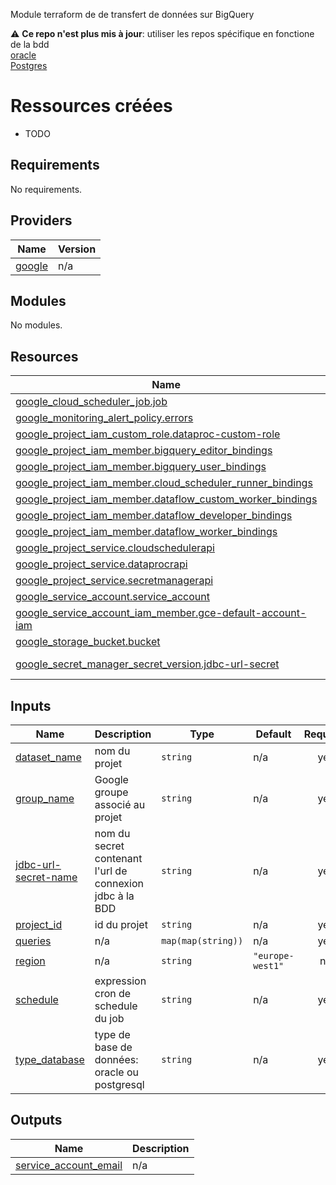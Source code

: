 Module terraform de de transfert de données sur BigQuery

:warning: **Ce repo n'est plus mis à jour**: utiliser les repos spécifique en fonctione de la bdd  
[oracle](https://github.com/gouv-nc-data/gcp-spark-oracle-to-bigquery)  
[Postgres](https://github.com/gouv-nc-data/gcp-postgresql-to-bigquery)

# Ressources créées
* TODO

<!-- BEGIN_TF_DOCS -->
## Requirements

No requirements.

## Providers

| Name | Version |
|------|---------|
| <a name="provider_google"></a> [google](#provider\_google) | n/a |

## Modules

No modules.

## Resources

| Name | Type |
|------|------|
| [google_cloud_scheduler_job.job](https://registry.terraform.io/providers/hashicorp/google/latest/docs/resources/cloud_scheduler_job) | resource |
| [google_monitoring_alert_policy.errors](https://registry.terraform.io/providers/hashicorp/google/latest/docs/resources/monitoring_alert_policy) | resource |
| [google_project_iam_custom_role.dataproc-custom-role](https://registry.terraform.io/providers/hashicorp/google/latest/docs/resources/project_iam_custom_role) | resource |
| [google_project_iam_member.bigquery_editor_bindings](https://registry.terraform.io/providers/hashicorp/google/latest/docs/resources/project_iam_member) | resource |
| [google_project_iam_member.bigquery_user_bindings](https://registry.terraform.io/providers/hashicorp/google/latest/docs/resources/project_iam_member) | resource |
| [google_project_iam_member.cloud_scheduler_runner_bindings](https://registry.terraform.io/providers/hashicorp/google/latest/docs/resources/project_iam_member) | resource |
| [google_project_iam_member.dataflow_custom_worker_bindings](https://registry.terraform.io/providers/hashicorp/google/latest/docs/resources/project_iam_member) | resource |
| [google_project_iam_member.dataflow_developer_bindings](https://registry.terraform.io/providers/hashicorp/google/latest/docs/resources/project_iam_member) | resource |
| [google_project_iam_member.dataflow_worker_bindings](https://registry.terraform.io/providers/hashicorp/google/latest/docs/resources/project_iam_member) | resource |
| [google_project_service.cloudschedulerapi](https://registry.terraform.io/providers/hashicorp/google/latest/docs/resources/project_service) | resource |
| [google_project_service.dataprocrapi](https://registry.terraform.io/providers/hashicorp/google/latest/docs/resources/project_service) | resource |
| [google_project_service.secretmanagerapi](https://registry.terraform.io/providers/hashicorp/google/latest/docs/resources/project_service) | resource |
| [google_service_account.service_account](https://registry.terraform.io/providers/hashicorp/google/latest/docs/resources/service_account) | resource |
| [google_service_account_iam_member.gce-default-account-iam](https://registry.terraform.io/providers/hashicorp/google/latest/docs/resources/service_account_iam_member) | resource |
| [google_storage_bucket.bucket](https://registry.terraform.io/providers/hashicorp/google/latest/docs/resources/storage_bucket) | resource |
| [google_secret_manager_secret_version.jdbc-url-secret](https://registry.terraform.io/providers/hashicorp/google/latest/docs/data-sources/secret_manager_secret_version) | data source |

## Inputs

| Name | Description | Type | Default | Required |
|------|-------------|------|---------|:--------:|
| <a name="input_dataset_name"></a> [dataset\_name](#input\_dataset\_name) | nom du projet | `string` | n/a | yes |
| <a name="input_group_name"></a> [group\_name](#input\_group\_name) | Google groupe associé au projet | `string` | n/a | yes |
| <a name="input_jdbc-url-secret-name"></a> [jdbc-url-secret-name](#input\_jdbc-url-secret-name) | nom du secret contenant l'url de connexion jdbc à la BDD | `string` | n/a | yes |
| <a name="input_project_id"></a> [project\_id](#input\_project\_id) | id du projet | `string` | n/a | yes |
| <a name="input_queries"></a> [queries](#input\_queries) | n/a | `map(map(string))` | n/a | yes |
| <a name="input_region"></a> [region](#input\_region) | n/a | `string` | `"europe-west1"` | no |
| <a name="input_schedule"></a> [schedule](#input\_schedule) | expression cron de schedule du job | `string` | n/a | yes |
| <a name="input_type_database"></a> [type\_database](#input\_type\_database) | type de base de données: oracle ou postgresql | `string` | n/a | yes |

## Outputs

| Name | Description |
|------|-------------|
| <a name="output_service_account_email"></a> [service\_account\_email](#output\_service\_account\_email) | n/a |
<!-- END_TF_DOCS -->
